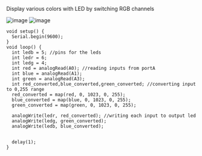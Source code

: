 Display various colors with LED by switching RGB channels

![image](https://user-images.githubusercontent.com/73575765/119223993-06e78980-bb05-11eb-934f-8c3f8cced043.png)
![image](https://user-images.githubusercontent.com/73575765/119224031-35656480-bb05-11eb-9e50-9dba29f30fc4.png)

``` 
void setup() {
  Serial.begin(9600);
}
void loop() {
  int ledb = 5; //pins for the leds
  int ledr = 6;
  int ledg = 4;
  int red = analogRead(A0); //reading inputs from portA
  int blue = analogRead(A1);
  int green = analogRead(A3);
  int red_converted,blue_converted,green_converted; //converting input to 0,255 range
  red_converted = map(red, 0, 1023, 0, 255);
  blue_converted = map(blue, 0, 1023, 0, 255);
  green_converted = map(green, 0, 1023, 0, 255);

  analogWrite(ledr, red_converted); //writing each input to output led
  analogWrite(ledg, green_converted);
  analogWrite(ledb, blue_converted);


  delay(1);        
}

```
